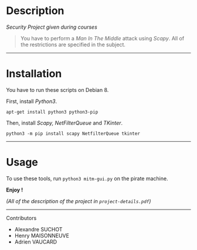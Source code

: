 # Description

_Security Project given during courses_

>You have to perform a _Man In The Middle_ attack using _Scapy_.
>All of the restrictions are specified in the subject.

***********

# Installation

You have to run these scripts on Debian 8.

First, install _Python3_.

`apt-get install python3 python3-pip`

Then, install _Scapy, NetFilterQueue_ and _TKinter_.

`python3 -m pip install scapy NetfilterQueue tkinter`

*************

# Usage

To use these tools, run `python3 mitm-gui.py` on the pirate machine.

**Enjoy !**

_(All of the description of the project in `project-details.pdf`)_


************

Contributors
  * Alexandre SUCHOT
  * Henry MAISONNEUVE
  * Adrien VAUCARD

